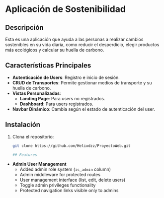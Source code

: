 # Aplicación de Sostenibilidad

## Descripción
Esta es una aplicación que ayuda a las personas a realizar cambios sostenibles en su vida diaria, como reducir el desperdicio, elegir productos más ecológicos y calcular su huella de carbono.

## Características Principales
- **Autenticación de Users**: Registro e inicio de sesión.
- **CRUD de Transportes**: Permite gestionar medios de transporte y su huella de carbono.
- **Vistas Personalizadas**:
  - **Landing Page**: Para users no registrados.
  - **Dashboard**: Para users registrados.
- **Navbar Dinámico**: Cambia según el estado de autenticación del user.

## Instalación
1. Clona el repositorio:
   ```bash
   git clone https://github.com/Helixdzz/ProyectoWeb.git

   ## Features

- **Admin User Management**
  - Added admin role system (`is_admin` column)
  - Admin middleware for protected routes
  - User management interface (list, edit, delete users)
  - Toggle admin privileges functionality
  - Protected navigation links visible only to admins
